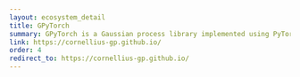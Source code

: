 ```yaml
---
layout: ecosystem_detail
title: GPyTorch
summary: GPyTorch is a Gaussian process library implemented using PyTorch, designed for creating scalable, flexible Gaussian process models.
link: https://cornellius-gp.github.io/
order: 4
redirect_to: https://cornellius-gp.github.io/
---
```

